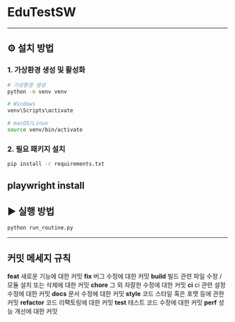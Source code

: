 # EduTestSW


---

## ⚙️ 설치 방법

### 1. 가상환경 생성 및 활성화

```bash
# 가상환경 생성
python -m venv venv

# Windows
venv\Scripts\activate

# macOS/Linux
source venv/bin/activate
```

### 2. 필요 패키지 설치

```bash
pip install -r requirements.txt
```
playwright install
---

## ▶️ 실행 방법

```bash
python run_routine.py
```

---

## 커밋 메세지 규칙

**feat**   새로운 기능에 대한 커밋
**fix**   버그 수정에 대한 커밋
**build**   빌드 관련 파일 수정 / 모듈 설치 또는 삭제에 대한 커밋
**chore**   그 외 자잘한 수정에 대한 커밋
**ci**   ci 관련 설정 수정에 대한 커밋
**docs**   문서 수정에 대한 커밋
**style**   코드 스타일 혹은 포맷 등에 관한 커밋
**refactor**   코드 리팩토링에 대한 커밋
**test**   테스트 코드 수정에 대한 커밋
**perf**  성능 개선에 대한 커밋

